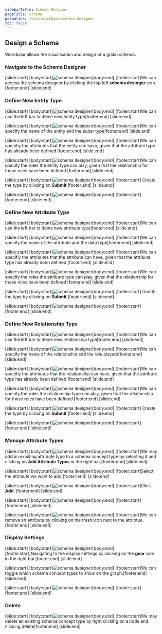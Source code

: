 ```yaml
---
sidebarTitle: Schema Designer
pageTitle: Schema
permalink: /docs/workbase/schema-designer
toc: false
---
```


## Design a Schema
Workbase allows the visualisation and design of a grakn schema.

### Navigate to the Schema Designer
<div class="slideshow">

[slide:start]
[body:start]![schema designer](/docs/images/workbase/1.1.1/schema_designer.png)[body:end]
[footer:start]We can access the schema designer by clicking the top left __schema desinger__ icon.[footer:end]
[slide:end]

</div>

### Define New Entity Type
<div class="slideshow">

[slide:start]
[body:start]![schema designer](/docs/images/workbase/1.1.1/define_entity_1.png)[body:end]
[footer:start]We can use the left bar to deine new entity type[footer:end]
[slide:end]

[slide:start]
[body:start]![schema designer](/docs/images/workbase/1.1.1/define_entity_2.png)[body:end]
[footer:start]We can specify the name of the entity and the super type[footer:end]
[slide:end]

[slide:start]
[body:start]![schema designer](/docs/images/workbase/1.1.1/define_entity_3.png)[body:end]
[footer:start]We can specifiy the attributes that the entity can have, given that the attribute type has already been defined [footer:end]
[slide:end]

[slide:start]
[body:start]![schema designer](/docs/images/workbase/1.1.1/define_entity_4.png)[body:end]
[footer:start]We can specify the roles the entity type can play, given that the relationship for those roles have been defined [footer:end]
[slide:end]

[slide:start]
[body:start]![schema designer](/docs/images/workbase/1.1.1/define_entity_5.png)[body:end]
[footer:start] Create the type by clikcing on __Submit__ [footer:end]
[slide:end]

[slide:start]
[body:start]![schema designer](/docs/images/workbase/1.1.1/define_entity_6.png)[body:end]
[footer:start] [footer:end]
[slide:end]

</div>

### Define New Attribute Type
<div class="slideshow">

[slide:start]
[body:start]![schema designer](/docs/images/workbase/1.1.1/define_attribute_1.png)[body:end]
[footer:start]We can use the left bar to deine new attribute type[footer:end]
[slide:end]

[slide:start]
[body:start]![schema designer](/docs/images/workbase/1.1.1/define_attribute_2.png)[body:end]
[footer:start]We can specify the name of the attribute and the data type[footer:end]
[slide:end]

[slide:start]
[body:start]![schema designer](/docs/images/workbase/1.1.1/define_attribute_3.png)[body:end]
[footer:start]We can specifiy the attributes that the attribute can have, given that the attribute type has already been defined [footer:end]
[slide:end]

[slide:start]
[body:start]![schema designer](/docs/images/workbase/1.1.1/define_attribute_4.png)[body:end]
[footer:start]We can specify the roles the attribute type can play, given that the relationship for those roles have been defined [footer:end]
[slide:end]

[slide:start]
[body:start]![schema designer](/docs/images/workbase/1.1.1/define_attribute_5.png)[body:end]
[footer:start] Create the type by clikcing on __Submit__ [footer:end]
[slide:end]

[slide:start]
[body:start]![schema designer](/docs/images/workbase/1.1.1/define_attribute_6.png)[body:end]
[footer:start] [footer:end]
[slide:end]

</div>

### Define New Relationship Type
<div class="slideshow">

[slide:start]
[body:start]![schema designer](/docs/images/workbase/1.1.1/define_relationship_1.png)[body:end]
[footer:start]We can use the left bar to deine new relationship type[footer:end]
[slide:end]

[slide:start]
[body:start]![schema designer](/docs/images/workbase/1.1.1/define_relationship_2.png)[body:end]
[footer:start]We can specify the name of the relationship and the role players[footer:end]
[slide:end]

[slide:start]
[body:start]![schema designer](/docs/images/workbase/1.1.1/define_relationship_3.png)[body:end]
[footer:start]We can specifiy the attributes that the relationship can have, given that the attribute type has already been defined [footer:end]
[slide:end]

[slide:start]
[body:start]![schema designer](/docs/images/workbase/1.1.1/define_relationship_4.png)[body:end]
[footer:start]We can specify the roles the relationship type can play, given that the relationship for those roles have been defined [footer:end]
[slide:end]

[slide:start]
[body:start]![schema designer](/docs/images/workbase/1.1.1/define_relationship_5.png)[body:end]
[footer:start] Create the type by clikcing on __Submit__ [footer:end]
[slide:end]

[slide:start]
[body:start]![schema designer](/docs/images/workbase/1.1.1/define_relationship_6.png)[body:end]
[footer:start] [footer:end]
[slide:end]

</div>

### Manage Attribute Types
<div class="slideshow">

[slide:start]
[body:start]![schema designer](/docs/images/workbase/1.1.1/attribute_type_1.png)[body:end]
[footer:start]We may add an exisiting attribute type to a schema concept type by selecting it and clicking on __Add Attribute Types__ in the right bar.[footer:end]
[slide:end]

[slide:start]
[body:start]![schema designer](/docs/images/workbase/1.1.1/attribute_type_2.png)[body:end]
[footer:start]Select the attribute we want to add.[footer:end]
[slide:end]

[slide:start]
[body:start]![schema designer](/docs/images/workbase/1.1.1/attribute_type_3.png)[body:end]
[footer:start]Click __Add__. [footer:end]
[slide:end]

[slide:start]
[body:start]![schema designer](/docs/images/workbase/1.1.1/attribute_type_4.png)[body:end]
[footer:start] [footer:end]
[slide:end]

[slide:start]
[body:start]![schema designer](/docs/images/workbase/1.1.1/attribute_type_5.png)[body:end]
[footer:start]We can remove an attribute by clicking on the trash icon next to the attribtue. [footer:end]
[slide:end]
</div>

### Display Settings
<div class="slideshow">

[slide:start]
[body:start]![schema designer](/docs/images/workbase/1.1.1/schema_display_settings_1.png)[body:end]
[footer:start]Navigating to the display settings by clicking on the __gear__ icon in the right bar.[footer:end]
[slide:end]

[slide:start]
[body:start]![schema designer](/docs/images/workbase/1.1.1/schema_display_settings_2.png)[body:end]
[footer:start]We can toggle which schema concept types to show on the graph.[footer:end]
[slide:end]

[slide:start]
[body:start]![schema designer](/docs/images/workbase/1.1.1/schema_display_settings_3.png)[body:end]
[footer:start] [footer:end]
[slide:end]

</div>

### Delete
<div class="slideshow">

[slide:start]
[body:start]![schema designer](/docs/images/workbase/1.1.1/delete_schema_type.png)[body:end]
[footer:start]We may delete an existing schema concept type by right clicking on a node and clicking delete[footer:end]
[slide:end]

</div>
